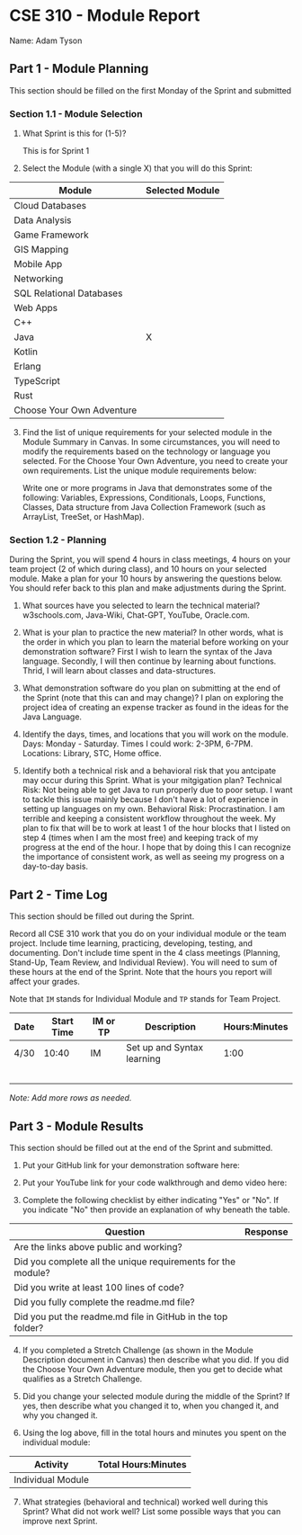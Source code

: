 # CSE 310 - Module Report

Name: Adam Tyson

## Part 1 - Module Planning

This section should be filled on the first Monday of the Sprint and submitted

### Section 1.1 - Module Selection

1. What Sprint is this for (1-5)?

    This is for Sprint 1

2. Select the Module (with a single X) that you will do this Sprint:

|Module                   |Selected Module|
|-------------------------|---------------|
|Cloud Databases          |               |
|Data Analysis            |               |
|Game Framework           |               |
|GIS Mapping              |               |
|Mobile App               |               |
|Networking               |               |
|SQL Relational Databases |               |
|Web Apps                 |               |
|C++                      |               |
|Java                     |       X       |
|Kotlin                   |               |
|Erlang                   |               |
|TypeScript               |               |
|Rust                     |               |
|Choose Your Own Adventure|               |

3. Find the list of unique requirements for your selected module in the Module Summary in Canvas.  In some circumstances, you will need to modify the requirements based on the technology or language you selected.  For the Choose Your Own Adventure, you need to create your own requirements.  List the unique module requirements below:

    Write one or more programs in Java that demonstrates some of the following:
    Variables, Expressions, Conditionals, Loops, Functions, Classes,
    Data structure from Java Collection Framework (such as ArrayList, TreeSet, or HashMap).

### Section 1.2 - Planning

During the Sprint, you will spend 4 hours in class meetings, 4 hours on your team project (2 of which during class), and 10 hours on your selected module.  Make a plan for your 10 hours by answering the questions below.  You should refer back to this plan and make adjustments during the Sprint.

1. What sources have you selected to learn the technical material?
    w3schools.com, Java-Wiki, Chat-GPT, YouTube, Oracle.com.

2. What is your plan to practice the new material?  In other words, what is the order in which you plan to learn the material before working on your demonstration software?
    First I wish to learn the syntax of the Java language. Secondly, I will then continue by 
    learning about functions. Thrid, I will learn about classes and data-structures.
3. What demonstration software do you plan on submitting at the end of the Sprint (note that this can and may change)?
    I plan on exploring the project idea of creating an expense tracker as found in the 
    ideas for the Java Language.
4. Identify the days, times, and locations that you will work on the module.
    Days: Monday - Saturday. Times I could work: 2-3PM, 6-7PM. Locations: Library, STC, Home office.
5. Identify both a technical risk and a behavioral risk that you antcipate may occur during this Sprint.  What is your mitgigation plan?
    Technical Risk: Not being able to get Java to run properly due to poor setup. I want to tackle this issue mainly because I don't have a lot of experience in setting up languages on my own.
    Behavioral Risk: Procrastination. I am terrible and keeping a consistent workflow throughout the week. My plan to 
    fix that will be to work at least 1 of the hour blocks that I listed on step 4 (times when I am the most free) and
    keeping track of my progress at the end of the hour. I hope that by doing this I can recognize the importance of 
    consistent work, as well as seeing my progress on a day-to-day basis.


## Part 2 - Time Log

This section should be filled out during the Sprint. 

Record all CSE 310 work that you do on your individual module or the team project.  Include time learning, practicing, developing, testing, and documenting.  Don't include time spent in the 4 class meetings (Planning, Stand-Up, Team Review, and Individual Review).  You will need to sum of these hours at the end of the Sprint. Note that the hours you report will affect your grades.

Note that `IM` stands for Individual Module and `TP` stands for Team Project.  

|Date      |Start Time|IM or TP|Description                                 |Hours:Minutes|
|----------|----------|--------|--------------------------------------------|-------------|
|  4/30    |  10:40   |   IM   |    Set up and Syntax learning              |    1:00     |
|          |          |        |                                            |             |
|          |          |        |                                            |             |
|          |          |        |                                            |             |
|          |          |        |                                            |             |
|          |          |        |                                            |             |

_Note: Add more rows as needed._


## Part 3 - Module Results

This section should be filled out at the end of the Sprint and submitted.

1. Put your GitHub link for your demonstration software here: 

2. Put your YouTube link for your code walkthrough and demo video here:

3. Complete the following checklist by either indicating "Yes" or "No". If you indicate "No" then provide an explanation of why beneath the table.

|Question                                                    |Response|
|------------------------------------------------------------|--------|
|Are the links above public and working?                     |        |
|Did you complete all the unique requirements for the module?|        |
|Did you write at least 100 lines of code?                   |        |
|Did you fully complete the readme.md file?                  |        |
|Did you put the readme.md file in GitHub in the top folder? |        |

4. If you completed a Stretch Challenge (as shown in the Module Description document in Canvas) then describe what you did.  If you did the Choose Your Own Adventure module, then you get to decide what qualifies as a Stretch Challenge.

5. Did you change your selected module during the middle of the Sprint?  If yes, then describe what you changed it to, when you changed it, and why you changed it.

6. Using the log above, fill in the total hours and minutes you spent on the individual module:

|Activity         |Total Hours:Minutes|
|-----------------|-------------------|
|Individual Module|                   |

7. What strategies (behavioral and technical) worked well during this Sprint?  What did not work well?  List some possible ways that you can improve next Sprint.

